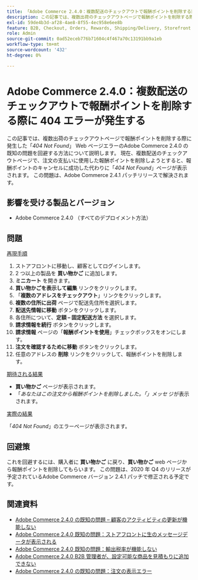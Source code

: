 ```yaml
---
title: 「Adobe Commerce 2.4.0：複数配送のチェックアウトで報酬ポイントを削除する際に 404 エラーが発生する」
description: この記事では、複数出荷のチェックアウトページで報酬ポイントを削除する際に発生した「*404 Not Found*」 Web ページエラーに対する、Adobe Commerce 2.4.0 の既知の問題の回避策を説明します。 現在、複数配送のチェックアウトページで、注文の支払いに使用した報酬ポイントを削除しようとすると、報酬ポイントのキャンセルに成功した代わりに「*404 Not Found*」ページが表示されます。 この問題は、Adobe Commerce 2.4.1 パッチリリースで解決されます。
exl-id: 59de4b3d-af28-4ae8-8f55-4ec958e6ee8b
feature: B2B, Checkout, Orders, Rewards, Shipping/Delivery, Storefront
role: Admin
source-git-commit: 0ad52eceb776b71604c4f467a70c13191bb9a1eb
workflow-type: tm+mt
source-wordcount: '432'
ht-degree: 0%

---
```


# Adobe Commerce 2.4.0：複数配送のチェックアウトで報酬ポイントを削除する際に 404 エラーが発生する

この記事では、複数出荷のチェックアウトページで報酬ポイントを削除する際に発生した「*404 Not Found*」 Web ページエラーのAdobe Commerce 2.4.0 の既知の問題を回避する方法について説明します。 現在、複数配送のチェックアウトページで、注文の支払いに使用した報酬ポイントを削除しようとすると、報酬ポイントのキャンセルに成功した代わりに「*404 Not Found*」ページが表示されます。 この問題は、Adobe Commerce 2.4.1 パッチリリースで解決されます。

## 影響を受ける製品とバージョン

* Adobe Commerce 2.4.0 （すべてのデプロイメント方法）

## 問題

<u> 再現手順 </u>

1. ストアフロントに移動し、顧客としてログインします。
1. 2 つ以上の製品を **買い物かご** に追加します。
1. **ミニカート** を開きます。
1. **買い物かごを表示して編集** リンクをクリックします。
1. 「**複数のアドレスをチェックアウト**」リンクをクリックします。
1. **複数の住所に出荷** ページで配送先住所を選択します。
1. **配送先情報に移動** ボタンをクリックします。
1. 各住所について、**定額 – 固定配送方法** を選択します。
1. **請求情報を続行** ボタンをクリックします。
1. **請求情報** ページの「**報酬ポイントを使用**」チェックボックスをオンにします。
1. **注文を確認するために移動** ボタンをクリックします。
1. 任意のアドレスの **削除** リンクをクリックして、報酬ポイントを削除します。

<u> 期待される結果 </u>

* **買い物かご** ページが表示されます。
* 「*あなたはこの注文から報酬ポイントを削除しました。「」メッセ* ジが表示されます。

<u> 実際の結果 </u>

「*404 Not Found*」のエラーページが表示されます。

## 回避策

これを回避するには、購入者に **買い物かご** に戻り、**買い物かご** web ページから報酬ポイントを削除してもらいます。 この問題は、2020 年 Q4 のリリースが予定されているAdobe Commerce バージョン 2.4.1 パッチで修正される予定です。

## 関連資料

* [Adobe Commerce 2.4.0 の既知の問題 – 顧客のアクティビティの更新が機能しない](/help/troubleshooting/miscellaneous/magento-2-4-0-refresh-on-customer-activities-does-not-work.md)
* [Adobe Commerce 2.4.0 既知の問題：ストアフロントに生のメッセージデータが表示される](/help/troubleshooting/storefront/magento-2-4-0-issue-storefront-raw-message-data-display.md)
* [Adobe Commerce 2.4.0 既知の問題：輸出税率が機能しない](/help/troubleshooting/miscellaneous/magento-2-4-0-known-issue-export-tax-rates-does-not-work.md)
* [Adobe Commerce 2.4.0 B2B 管理者が、設定可能な商品を見積もりに追加できない](/help/troubleshooting/miscellaneous/magento-2-4-0-b2b-admin-can-t-add-configurable-product-to-quote.md)
* [Adobe Commerce 2.4.0 の既知の問題：注文の表示エラー](/help/troubleshooting/storefront/magento-2-4-0-known-issue-orders-display-error.md)
